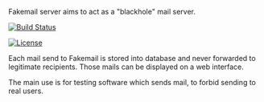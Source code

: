 Fakemail server aims to act as a "blackhole" mail server.

[![Build Status](https://travis-ci.org/patlenain/fakemail-server.svg?branch=master)](https://travis-ci.org/patlenain/fakemail-server)

[![License](https://img.shields.io/github/license/patlenain/fakemail-server.svg)](https://raw.githubusercontent.com/patlenain/fakemail-server/master/LICENSE.txt)

Each mail send to Fakemail is stored into database and never forwarded to legitimate recipients.
Those mails can be displayed on a web interface.

The main use is for testing software which sends mail, to forbid sending to real users.
